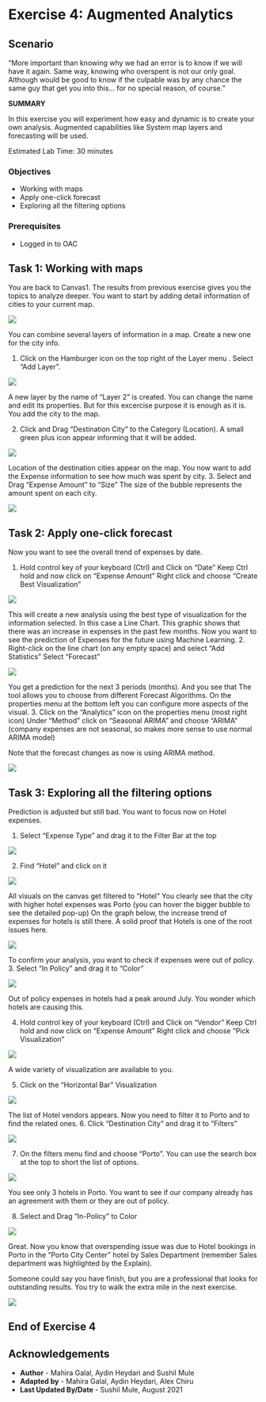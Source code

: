 # Exercise 4: Augmented Analytics

## Scenario

“More important than knowing why we had an error is to know if we will have it again. Same way, knowing who overspent is not our only goal. Although would be good to know if the culpable was by any chance the same guy that get you into this… for no special reason, of course.”

__SUMMARY__

In this exercise you will experiment how easy and dynamic is to create your own analysis. Augmented capabilities like System map layers and forecasting will be used.

Estimated Lab Time: 30 minutes

### Objectives

* Working with maps
* Apply one-click forecast
* Exploring all the filtering options

### Prerequisites
* Logged in to OAC

## **Task 1**: Working with maps 


You are back to Canvas1. The results from previous exercise gives you the topics to analyze deeper.
You want to start by adding detail information of cities to your current map.

![](images/1_canvas_home_page.png " ")

You can combine several layers of information in a map. Create a new one for the city info.
1. Click on the Hamburger icon on the top right of the Layer menu . Select “Add Layer”.

![](images/2_Add_Layer.png " ")


A new layer by the name of “Layer 2” is created. You can change the name and edit its properties. But for this excercise purpose it is enough as it is.
You add the city to the map.

2. Click and Drag “Destination City” to the Category (Location). A small green plus icon appear informing that it will be added.

![](images/3_destination_city.png " ")

Location of the destination cities appear on the map. You now want to add the Expense information to see how much was spent by city.
3. Select and Drag “Expense Amount” to “Size” The size of the bubble represents the amount spent on each city.


![](images/4_expense_account.png " ")


## **Task 2**: Apply one-click forecast

Now you want to see the overall trend of expenses by date.

1. Hold control key of your keyboard (Ctrl) and Click on “Date”
   Keep Ctrl hold and now click on “Expense Amount”
   Right click and choose “Create Best Visualization”

![](images/5_expenseamount_date_viz.png " ")


This will create a new analysis using the best type of visualization for the information selected. In this case a Line Chart.
This graphic shows that there was an increase in expenses in the past few months.
Now you want to see the prediction of Expenses for the future using Machine Learning.
2. Right-click on the line chart (on any empty space) and select “Add Statistics”
   Select “Forecast”

![](images/6_forecast.png " ")


You get a prediction for the next 3 periods (months). And you see that
The tool allows you to choose from different Forecast Algorithms.
On the properties menu at the bottom left you can configure more aspects of the visual.
3. Click on the “Analytics” icon on the properties menu (most right icon)
    Under “Method” click on “Seasonal ARIMA” and choose “ARIMA” (company expenses are not seasonal, so makes more sense to use normal ARIMA model)

Note that the forecast changes as now is using ARIMA method.

![](images/7_Arima.png " ")

## **Task 3**: Exploring all the filtering options

Prediction is adjusted but still bad. You want to focus now on Hotel expenses.
1. Select “Expense Type” and drag it to the Filter Bar at the top

![](images/8_filter.png " ")

2. Find “Hotel” and click on it

![](images/9_select_hotel.png " ")


All visuals on the canvas get filtered to “Hotel”
You clearly see that the city with higher hotel expenses was Porto (you can hover the bigger bubble to see the detailed pop-up)
On the graph below, the increase trend of expenses for hotels is still there.
A solid proof that Hotels is one of the root issues here.

![](images/10_porto.png " ")

To confirm your analysis, you want to check if expenses were out of policy.
3. Select “In Policy” and drag it to “Color”

![](images/11_inPolicy_color.png " ")

Out of policy expenses in hotels had a peak around July. You wonder which hotels are causing this.

4. Hold control key of your keyboard (Ctrl) and Click on “Vendor”
   Keep Ctrl hold and now click on “Expense Amount”
   Right click and choose “Pick Visualization”

![](images/12_vendor_expense_selection.png " ")

A wide variety of visualization are available to you.

5. Click on the “Horizontal Bar” Visualization

![](images/13_horizontal_bar.png " ")

The list of Hotel vendors appears. Now you need to filter it to Porto and to find the related ones.
6. Click “Destination City” and drag it to “Filters”

![](images/14_destination_city_filter.png " ")


7. On the filters menu find and choose “Porto”. You can use the search box at the top to short the list of options.

![](images/15_select_porto_city.png " ")


You see only 3 hotels in Porto. You want to see if our company already has an agreement with them or they are out of policy.

8. Select and Drag “In-Policy” to Color

![](images/16_inPolicy_color.png " ")


Great. Now you know that overspending issue was due to Hotel bookings in Porto in the “Porto City Center” hotel by Sales Department (remember Sales department
was highlighted by the Explain).

Someone could say you have finish, but you are a professional that looks for outstanding results.
You try to walk the extra mile in the next exercise.

![](images/17_root_cause_final.png " ")

## End of Exercise 4

## Acknowledgements

- **Author** - Mahira Galal, Aydin Heydari and Sushil Mule
- **Adapted by** -  Mahira Galal, Aydin Heydari, Alex Chiru
- **Last Updated By/Date** - Sushil Mule, August 2021